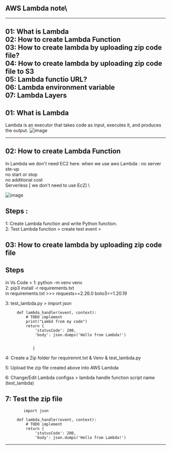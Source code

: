 ## AWS Lambda note\
------------------------------------------------------------------------------
01: What is Lambda \
02: How to create Lambda Function \
03: How to create lambda by uploading zip code file?\
04: How to create lambda by uploading zip code file to S3\
05: Lambda functio URL?\
06: Lambda environment variable\
07: Lambda Layers 
-------------------------------------------------------------------------------
## 01: What is Lambda
Lambda is an executor that takes code as input, executes it, and produces the output.
   ![image](https://github.com/user-attachments/assets/26c94b1a-ace3-4ce8-8a86-3bf20452621e)

-------------------------------------------------------------------------------
## 02: How to create Lambda Function 

In Lambda we don't need EC2 here.
when we use aws Lambda : 
  no server ste-up \
  no start or stop \
  no additional cost \
  Serverless [ we don't need to use Ec2] \ 

  ![image](https://github.com/user-attachments/assets/a073c2ee-2a7b-4e12-84d9-a9b1a68af67d)

  ## Steps : 
  1: Create Lambda function and write Python function.\
  2: Test Lambda function > create test event > 

## 03: How to create lambda by uploading zip code file
   ## Steps
   in Vs Code > 
   1: python -m venv venv \
   2: pip3 install -r requirements.txt \
         in requirements.txt >>>
            requests==2.26.0
            boto3==1.20.19
      
   3: test_lambda.py > 
         import json
     
         def lambda_handler(event, context):
             # TODO implement
             print("Lambd from my code")
             return {
                 'statusCode': 200,
                 'body': json.dumps('Hello from Lambda!')


                }
   4: Create a Zip folder for requiremnt.txt & Venv & test_lambda.py 

   5: Upload the zip file created above into AWS Lambda

   6: Change/Edit  Lambda configss > lambda handle function script name (test_lambda)

   7: Test the zip file 
   ------------------------------------
   
            import json
         
         def lambda_handler(event, context):
             # TODO implement
             return {
                 'statusCode': 200,
                 'body': json.dumps('Hello from Lambda!')

   ---------------------------------------------
